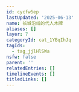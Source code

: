 ```yaml
---
id: cycfw5ep
lastUpdated: '2025-06-13'
name: 长城沿线的代人木牌
aliases: []
layer: 7
categoryId: cat_1YBqIhJq
tagIds:
  - tag_jjlHlSWa
nsfw: false
parent: ''
relatedEntries: []
timelineEvents: []
titledLinks: []
---
```


